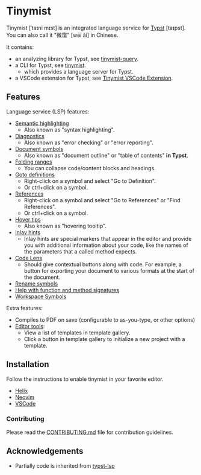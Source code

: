 # Tinymist

Tinymist [ˈtaɪni mɪst] is an integrated language service for [Typst](https://typst.app/) [taɪpst]. You can also call it "微霭" [wēi ǎi] in Chinese.

It contains:
- an analyzing library for Typst, see [tinymist-query](./crates/tinymist-query/).
- a CLI for Typst, see [tinymist](./crates/tinymist/).
  - which provides a language server for Typst.
- a VSCode extension for Typst, see [Tinymist VSCode Extension](./editors/vscode/).

## Features

Language service (LSP) features:

- [Semantic highlighting](https://code.visualstudio.com/api/language-extensions/semantic-highlight-guide)
  - Also known as "syntax highlighting".
- [Diagnostics](https://code.visualstudio.com/api/language-extensions/programmatic-language-features#provide-diagnostics)
  - Also known as "error checking" or "error reporting".
- [Document symbols](https://code.visualstudio.com/docs/getstarted/userinterface#_outline-view)
  - Also known as "document outline" or "table of contents" **in Typst**.
- [Folding ranges](https://burkeholland.gitbook.io/vs-code-can-do-that/exercise-3-navigation-and-refactoring/folding-sections)
  - You can collapse code/content blocks and headings.
- [Goto definitions](https://code.visualstudio.com/api/language-extensions/programmatic-language-features#show-definitions-of-a-symbol)
  - Right-click on a symbol and select "Go to Definition".
  - Or ctrl+click on a symbol.
- [References](https://code.visualstudio.com/api/language-extensions/programmatic-language-features#find-all-references-to-a-symbol)
  - Right-click on a symbol and select "Go to References" or "Find References".
  - Or ctrl+click on a symbol.
- [Hover tips](https://code.visualstudio.com/api/language-extensions/programmatic-language-features#show-hovers)
  - Also known as "hovering tooltip".
- [Inlay hints](https://www.jetbrains.com/help/idea/inlay-hints.html)
  - Inlay hints are special markers that appear in the editor and provide you with additional information about your code, like the names of the parameters that a called method expects.
- [Code Lens](https://code.visualstudio.com/blogs/2017/02/12/code-lens-roundup)
  - Should give contextual buttons along with code. For example, a button for exporting your document to various formats at the start of the document.
- [Rename symbols](https://code.visualstudio.com/api/language-extensions/programmatic-language-features#rename-symbols)
- [Help with function and method signatures](https://code.visualstudio.com/api/language-extensions/programmatic-language-features#help-with-function-and-method-signatures)
- [Workspace Symbols](https://code.visualstudio.com/api/language-extensions/programmatic-language-features#show-all-symbol-definitions-in-folder)

Extra features:

- Compiles to PDF on save (configurable to as-you-type, or other options)
- [Editor tools](https://github.com/Myriad-Dreamin/tinymist/tree/main/tools/editor-tools):
  - View a list of templates in template gallery.
  - Click a button in template gallery to initialize a new project with a template.

## Installation

Follow the instructions to enable tinymist in your favorite editor.
+ [Helix](./editors/helix/README.md)
+ [Neovim](./editors/neovim/README.md)
+ [VSCode](./editors/vscode/README.md)

### Contributing

Please read the [CONTRIBUTING.md](CONTRIBUTING.md) file for contribution guidelines.

## Acknowledgements

- Partially code is inherited from [typst-lsp](https://github.com/nvarner/typst-lsp)
